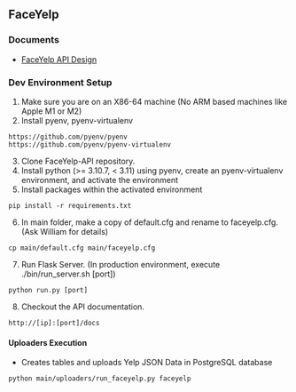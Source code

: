 ## FaceYelp

### Documents
- [FaceYelp API Design](https://docs.google.com/document/d/1cvx0RLAozOFaXrAdNLd8wsKsOPzj-ZBIeLHQnpzMB6Y/edit?usp=sharing)

### Dev Environment Setup
1. Make sure you are on an X86-64 machine (No ARM based machines like Apple M1 or M2)
2. Install pyenv, pyenv-virtualenv
```
https://github.com/pyenv/pyenv
https://github.com/pyenv/pyenv-virtualenv
```
3. Clone FaceYelp-API repository.
4. Install python (>= 3.10.7, < 3.11) using pyenv, create an pyenv-virtualenv environment, and activate the environment
5. Install packages within the activated environment
```
pip install -r requirements.txt
```
6. In main folder, make a copy of default.cfg and rename to faceyelp.cfg. (Ask William for details)
```
cp main/default.cfg main/faceyelp.cfg
```
7. Run Flask Server. (In production environment, execute ./bin/run_server.sh [port])
```
python run.py [port]
```
8. Checkout the API documentation.
```
http://[ip]:[port]/docs
```

#### Uploaders Execution

- Creates tables and uploads Yelp JSON Data in PostgreSQL database
```
python main/uploaders/run_faceyelp.py faceyelp
```
